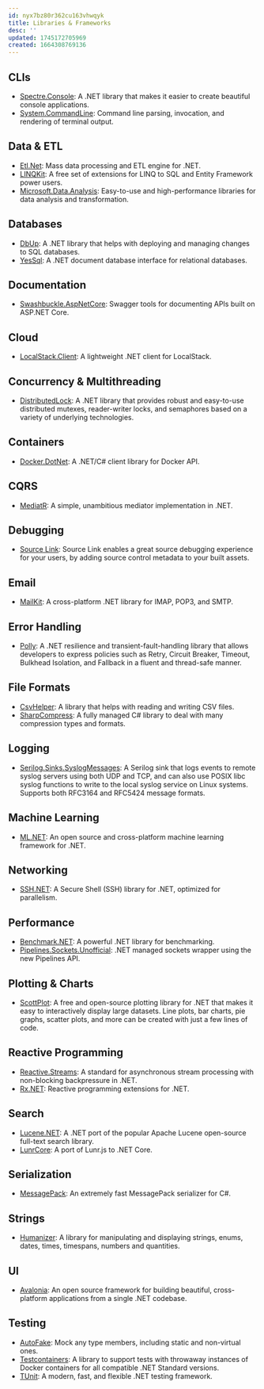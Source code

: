 ```yaml
---
id: nyx7bz80r362cu163vhwqyk
title: Libraries & Frameworks
desc: ''
updated: 1745172705969
created: 1664308769136
---
```


## CLIs

- [Spectre.Console](https://github.com/spectreconsole/spectre.console): A .NET library that makes it easier to create beautiful console applications.
- [System.CommandLine](https://github.com/dotnet/command-line-api): Command line parsing, invocation, and rendering of terminal output.

## Data & ETL

- [Etl.Net](https://github.com/paillave/Etl.Net): Mass data processing and ETL engine for .NET.
- [LINQKit](https://github.com/scottksmith95/LINQKit): A free set of extensions for LINQ to SQL and Entity Framework power users.
- [Microsoft.Data.Analysis](https://www.nuget.org/packages/Microsoft.Data.Analysis): Easy-to-use and high-performance libraries for data analysis and transformation.

## Databases

- [DbUp](https://github.com/DbUp/DbUp): A .NET library that helps with deploying and managing changes to SQL databases.
- [YesSql](https://github.com/sebastienros/yessql): A .NET document database interface for relational databases.

## Documentation

- [Swashbuckle.AspNetCore](https://github.com/domaindrivendev/Swashbuckle.AspNetCore): Swagger tools for documenting APIs built on ASP.NET Core.

## Cloud

- [LocalStack.Client](https://github.com/localstack-dotnet/localstack-dotnet-client): A lightweight .NET client for LocalStack.

## Concurrency & Multithreading

- [DistributedLock](https://github.com/madelson/DistributedLock): A .NET library that provides robust and easy-to-use distributed mutexes, reader-writer locks, and semaphores based on a variety of underlying technologies.

## Containers

- [Docker.DotNet](https://github.com/dotnet/Docker.DotNet): A .NET/C# client library for Docker API.

## CQRS

- [MediatR](https://github.com/jbogard/MediatR): A simple, unambitious mediator implementation in .NET.

## Debugging

- [Source Link](https://github.com/dotnet/sourcelink): Source Link enables a great source debugging experience for your users, by adding source control metadata to your built assets.

## Email

- [MailKit](https://github.com/jstedfast/MailKit): A cross-platform .NET library for IMAP, POP3, and SMTP.

## Error Handling

- [Polly](https://github.com/App-vNext/Polly): A .NET resilience and transient-fault-handling library
that allows developers to express policies such as Retry, Circuit Breaker, Timeout, Bulkhead Isolation, and Fallback in a fluent and thread-safe manner.

## File Formats

- [CsvHelper](https://github.com/JoshClose/CsvHelper): A library that helps with reading and writing CSV files.
- [SharpCompress](https://github.com/adamhathcock/sharpcompress): A fully managed C# library to deal with many compression types and formats.

## Logging

- [Serilog.Sinks.SyslogMessages](https://github.com/IonxSolutions/serilog-sinks-syslog): A Serilog sink that logs events to remote syslog servers using both UDP and TCP,
and can also use POSIX libc syslog functions to write to the local syslog service on Linux systems.
Supports both RFC3164 and RFC5424 message formats.

## Machine Learning

- [ML.NET](https://github.com/dotnet/machinelearning): An open source and cross-platform machine learning framework for .NET.

## Networking

- [SSH.NET](https://github.com/sshnet/SSH.NET): A Secure Shell (SSH) library for .NET, optimized for parallelism.

## Performance

- [Benchmark.NET](https://github.com/dotnet/BenchmarkDotNet): A powerful .NET library for benchmarking.
- [Pipelines.Sockets.Unofficial](https://github.com/mgravell/Pipelines.Sockets.Unofficial): .NET managed sockets wrapper using the new Pipelines API.

## Plotting & Charts

- [ScottPlot](https://github.com/scottplot/scottplot): A free and open-source plotting library for .NET that makes it easy to interactively display large datasets. Line plots, bar charts, pie graphs, scatter plots, and more can be created with just a few lines of code.

## Reactive Programming

- [Reactive.Streams](https://github.com/reactive-streams/reactive-streams-dotnet): A standard for asynchronous stream processing with non-blocking backpressure in .NET.
- [Rx.NET](https://github.com/dotnet/reactive): Reactive programming extensions for .NET.

## Search

- [Lucene.NET](https://github.com/apache/lucenenet/): A .NET port of the popular Apache Lucene open-source full-text search library.
- [LunrCore](https://github.com/bleroy/lunr-core): A port of Lunr.js to .NET Core.

## Serialization

- [MessagePack](https://github.com/neuecc/MessagePack-CSharp): An extremely fast MessagePack serializer for C#.

## Strings

- [Humanizer](https://github.com/Humanizr/Humanizer): A library for manipulating and displaying strings, enums, dates, times, timespans, numbers and quantities.

## UI

- [Avalonia](https://avaloniaui.net/): An open source framework for building beautiful, cross-platform applications from a single .NET codebase.

## Testing

- [AutoFake](https://github.com/Serg046/AutoFake): Mock any type members, including static and non-virtual ones.
- [Testcontainers](https://github.com/testcontainers/testcontainers-dotnet): A library to support tests with throwaway instances of Docker containers for all compatible .NET Standard versions.
- [TUnit](https://github.com/thomhurst/TUnit): A modern, fast, and flexible .NET testing framework.
